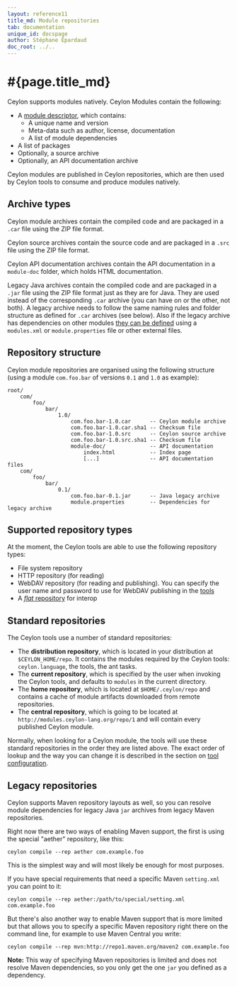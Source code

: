 ```yaml
---
layout: reference11
title_md: Module repositories
tab: documentation
unique_id: docspage
author: Stéphane Épardaud
doc_root: ../..
---
```


# #{page.title_md}

Ceylon supports modules natively. Ceylon Modules contain the following:

- A [module descriptor](../structure/module), which contains:
  - A unique name and version
  - Meta-data such as author, license, documentation
  - A list of module dependencies
- A list of packages
- Optionally, a source archive
- Optionally, an API documentation archive

Ceylon modules are published in Ceylon repositories, which are then used
by Ceylon tools to consume and produce modules natively.

## Archive types

Ceylon module archives contain the compiled code and are packaged in a `.car`
file using the ZIP file format.

Ceylon source archives contain the source code and are packaged in a `.src`
file using the ZIP file format.

Ceylon API documentation archives contain the API documentation in a `module-doc`
folder, which holds HTML documentation.

Legacy Java archives contain the compiled code and are packaged in a `.jar`
file using the ZIP file format just as they are for Java. They are used instead
of the corresponding `.car` archive (you can have on or the other, not both).
A legacy archive needs to follow the same naming rules and folder structure
as defined for `.car` archives (see below). Also if the legacy archive has
dependencies on other modules [they can be defined](../structure/module#legacy_modules)
using a `modules.xml` or `module.properties` file or other external files.

## Repository structure

Ceylon module repositories are organised using the following structure
(using a module `com.foo.bar` of versions `0.1` and `1.0` as example):

<!-- lang: none -->
    root/
        com/
            foo/
                bar/
                    1.0/
                        com.foo.bar-1.0.car      -- Ceylon module archive
                        com.foo.bar-1.0.car.sha1 -- Checksum file
                        com.foo.bar-1.0.src      -- Ceylon source archive
                        com.foo.bar-1.0.src.sha1 -- Checksum file
                        module-doc/              -- API documentation 
                            index.html           -- Index page
                            [...]                -- API documentation files
        com/
            foo/
                bar/
                    0.1/
                        com.foo.bar-0.1.jar      -- Java legacy archive
                        module.properties        -- Dependencies for legacy archive

## Supported repository types

At the moment, the Ceylon tools are able to use the following repository types:

- File system repository
- HTTP repository (for reading)
- WebDAV repository (for reading and publishing). You can specify the user name 
  and password to use for WebDAV publishing in the [tools](../#tools)
- A [_flat_ repository](../interoperability/ceylon-on-jvm#flat_repositories) for interop 

## Standard repositories

The Ceylon tools use a number of standard repositories:

- The **distribution repository**, which is located in your distribution at
  `$CEYLON_HOME/repo`. It contains the modules required by the Ceylon tools:
  `ceylon.language`, the tools, the ant tasks.
- The **current repository**, which is specified by the user when invoking the
  Ceylon tools, and defaults to `modules` in the current directory.
- The **home repository**, which is located at `$HOME/.ceylon/repo` and contains
  a cache of module artifacts downloaded from remote repositories.
- The **central repository**, which is going to be located at `http://modules.ceylon-lang.org/repo/1`
  and will contain every published Ceylon module.

Normally, when looking for a Ceylon module, the tools will use these standard repositories
in the order they are listed above. The exact order of lookup and the way you can change it
is described in the section on [tool configuration](../tool/config).

## Legacy repositories

Ceylon supports Maven repository layouts as well, so you can resolve module dependencies
for legacy Java `jar` archives from legacy Maven repositories.

Right now there are two ways of enabling Maven support, the first is using the special "aether"
repository, like this:

<!--lang: none -->
    ceylon compile --rep aether com.example.foo

This is the simplest way and will most likely be enough for most purposes.

If you have special requirements that need a specific Maven `setting.xml` you can point to it:

<!--lang: none -->
    ceylon compile --rep aether:/path/to/special/setting.xml com.example.foo

But there's also another way to enable Maven support that is more limited but that allows you
to specify a specific Maven repository right there on the command line, for example to use
Maven Central you write:

<!-- lang: none -->
    ceylon compile --rep mvn:http://repo1.maven.org/maven2 com.example.foo

**Note:** This way of specifying Maven repositories is limited and does not resolve Maven dependencies,
so you only get the one `jar` you defined as a dependency.
